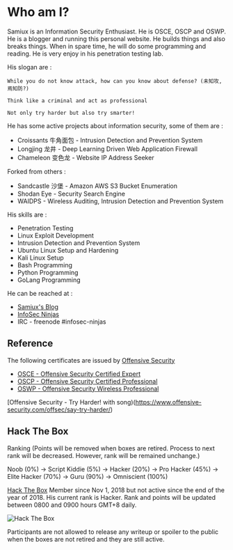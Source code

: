 # **Who am I?**

Samiux is an Information Security Enthusiast.  He is OSCE, OSCP and OSWP.  He is a blogger and running this personal website.  He builds things and also breaks things.  When in spare time, he will do some programming and reading.  He is very enjoy in his penetration testing lab.<br>

His slogan are :

```While you do not know attack, how can you know about defense? (未知攻,焉知防?)```

```Think like a criminal and act as professional```

```Not only try harder but also try smarter!```

He has some active projects about information security, some of them are :

- Croissants 牛角面包 - Intrusion Detection and Prevention System
- Longjing 龙井 - Deep Learning Driven Web Application Firewall
- Chameleon 变色龙 - Website IP Address Seeker

Forked from others :

- Sandcastle 沙堡 - Amazon AWS S3 Bucket Enumeration
- Shodan Eye - Security Search Engine
- WAIDPS - Wireless Auditing, Intrusion Detection and Prevention System

His skills are :

- Penetration Testing
- Linux Exploit Development
- Intrusion Detection and Prevention System
- Ubuntu Linux Setup and Hardening
- Kali Linux Setup
- Bash Programming
- Python Programming
- GoLang Programming

He can be reached at :

- [Samiux's Blog](https://samiux.blogspot.com)
- [InfoSec Ninjas](https://samiux.github.io) 
- IRC - freenode #infosec-ninjas

## **Reference**

The following certificates are issued by [Offensive Security](https://www.offensive-security.com)

- [OSCE - Offensive Security Certified Expert](https://www.offensive-security.com/ctp-osce/)
- [OSCP - Offensive Security Certified Professional](https://www.offensive-security.com/pwk-oscp/)
- [OSWP - Offensive Security Wireless Professional](https://www.offensive-security.com/wifu-oswp/)

[Offensive Security - Try Harder! with song)(https://www.offensive-security.com/offsec/say-try-harder/)

## **Hack The Box**

Ranking (Points will be removed when boxes are retired.  Process to next rank will be decreased.  However, rank will be remained unchange.)

Noob (0%) -> Script Kiddie (5%) -> Hacker (20%) -> Pro Hacker (45%) -> Elite Hacker (70%) -> Guru (90%) -> Omniscient (100%)

[Hack The Box](https://www.hackthebox.eu) Member since Nov 1, 2018 but not active since the end of the year of 2018.  His current rank is Hacker.  Rank and points will be updated between 0800 and 0900 hours GMT+8 daily.

![Hack The Box](https://www.hackthebox.eu/badge/image/78863)

Participants are not allowed to release any writeup or spoiler to the public when the boxes are not retired and they are still active.
